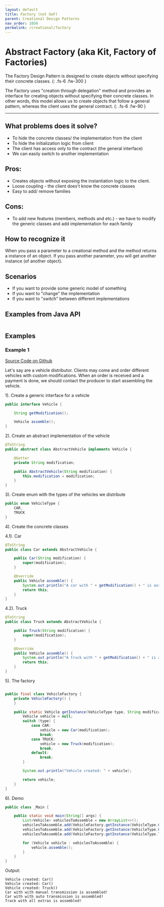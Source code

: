 ```yaml
---
layout: default
title: Factory (not GoF)
parent: Creational Design Patterns
nav_order: 1050
permalink: /creational/factory
---
```


# Abstract Factory (aka Kit, Factory of Factories)

The Factory Design Pattern is designed to create objects without specifying their concrete classes.
{: .fs-6 .fw-300 }

The Factory uses "creation through delegation" method and provides an interface for creating objects without specifying 
their concrete classes. In other words, this model allows us to create objects that follow a general pattern, 
whereas the client uses the general contract.
{: .fs-6 .fw-90 }

---

## What problems does it solve? 
- To hide the concrete classes/ the implementation from the client
- To hide the initialization logic from client
- The client has access only to the contract (the general interface)
- We can easily switch to another implementation

## Pros:
- Creates objects without exposing the instantiation logic to the client.
- Loose coupling - the client does't know the concrete classes
- Easy to add/ remove families

## Cons:
- To add new features (members, methods and etc.) - we have to modify the generic classes
and add implementation for each family

## How to recognize it
When you pass a parameter to a creational method and the method returns a instance of an object.
If you pass another parameter, you will get another instance (of another object).

## Scenarios
- If you want to provide some generic model of something
- If you want to "change" the implementation
- If you want to "switch" between different implementations

## Examples from Java API
```

```

## Examples
### Example 1
[Source Code on Github](https://github.com/Iretha/design-patterns/tree/master/src/com/smdev/creational/factory)

Let's say are a vehicle distributor. Clients may come and order different vehicles with custom modifications.
When an order is received and a payment is done, we should contact the producer to start assembling the vehicle. 

1). Create a generic interface for a vehicle
```java
public interface Vehicle {

    String getModification();

    Vehicle assemble();
}
```
2). Create an abstract implementation of the vehicle
```java
@ToString
public abstract class AbstractVehicle implements Vehicle {

    @Getter
    private String modification;

    public AbstractVehicle(String modification) {
        this.modification = modification;
    }
}
```
3). Create enum with the types of the vehicles we distribute
```java
public enum VehicleType {
    CAR,
    TRUCK
}
```
4). Create the concrete classes 

4.1). Car
```java
@ToString
public class Car extends AbstractVehicle {

    public Car(String modification) {
        super(modification);
    }

    @Override
    public Vehicle assemble() {
        System.out.println("A car with " + getModification() + " is assembled!");
        return this;
    }
}
```
4.2). Truck
```java
@ToString
public class Truck extends AbstractVehicle {

    public Truck(String modification) {
        super(modification);
    }

    @Override
    public Vehicle assemble() {
        System.out.println("A truck with " + getModification() + " is assembled!");
        return this;
    }
}
```
5). The factory
```java

public final class VehicleFactory {
    private VehicleFactory() {
    }

    public static Vehicle getInstance(VehicleType type, String modification) {
        Vehicle vehicle = null;
        switch (type) {
            case CAR:
                vehicle = new Car(modification);
                break;
            case TRUCK:
                vehicle = new Truck(modification);
                break;
            default:
                break;
        }

        System.out.println("Vehicle created: " + vehicle);

        return vehicle;
    }
}
```
6). Demo
```java
public class _Main {

    public static void main(String[] args) {
        List<Vehicle> vehiclesToAssemble = new ArrayList<>();
        vehiclesToAssemble.add(VehicleFactory.getInstance(VehicleType.CAR, "with manual transmission"));
        vehiclesToAssemble.add(VehicleFactory.getInstance(VehicleType.CAR, "with auto transmission"));
        vehiclesToAssemble.add(VehicleFactory.getInstance(VehicleType.TRUCK, "all extras"));

        for (Vehicle vehicle : vehiclesToAssemble) {
            vehicle.assemble();
        }
    }
}
```
Output:
```
Vehicle created: Car()
Vehicle created: Car()
Vehicle created: Truck()
Car with with manual transmission is assembled!
Car with with auto transmission is assembled!
Track with all extras is assembled!
```
 